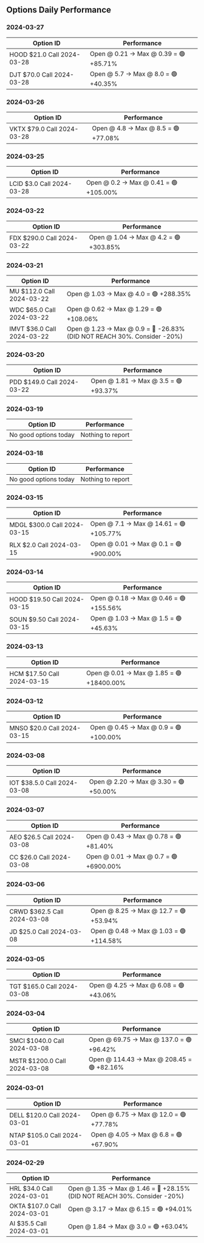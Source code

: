## Options Daily Performance

### 2024-03-27

| Option ID | Performance |
| --- | --- |
| HOOD $21.0 Call 2024-03-28 | Open @ 0.21 -> Max @ 0.39 = 🟢 +85.71% |
| DJT $70.0 Call 2024-03-28 | Open @ 5.7 -> Max @ 8.0 = 🟢 +40.35% |

### 2024-03-26

| Option ID | Performance |
| --- | --- |
| VKTX $79.0 Call 2024-03-28 | Open @ 4.8 -> Max @ 8.5 = 🟢 +77.08% |

### 2024-03-25

| Option ID | Performance |
| --- | --- |
| LCID $3.0 Call 2024-03-28 | Open @ 0.2 -> Max @ 0.41 = 🟢 +105.00% |

### 2024-03-22

| Option ID | Performance |
| --- | --- |
| FDX $290.0 Call 2024-03-22 | Open @ 1.04 -> Max @ 4.2 = 🟢 +303.85% |

### 2024-03-21

| Option ID | Performance |
| --- | --- |
| MU $112.0 Call 2024-03-22 | Open @ 1.03 -> Max @ 4.0 = 🟢 +288.35% |
| WDC $65.0 Call 2024-03-22 | Open @ 0.62 -> Max @ 1.29 = 🟢 +108.06% |
| IMVT $36.0 Call 2024-03-22 | Open @ 1.23 -> Max @ 0.9 = 🔴 -26.83% (DID NOT REACH 30%. Consider -20%) |

### 2024-03-20

| Option ID | Performance |
| --- | --- |
| PDD $149.0 Call 2024-03-22 | Open @ 1.81 -> Max @ 3.5 = 🟢 +93.37% |

### 2024-03-19

| Option ID | Performance |
| --- | --- |
| No good options today | Nothing to report |

### 2024-03-18

| Option ID | Performance |
| --- | --- |
| No good options today | Nothing to report |

### 2024-03-15

| Option ID | Performance |
| --- | --- |
| MDGL $300.0 Call 2024-03-15 | Open @ 7.1 -> Max @ 14.61 = 🟢 +105.77% |
| RLX $2.0 Call 2024-03-15 | Open @ 0.01 -> Max @ 0.1 = 🟢 +900.00% |

### 2024-03-14

| Option ID | Performance |
| --- | --- |
| HOOD $19.50 Call 2024-03-15 | Open @ 0.18 -> Max @ 0.46 = 🟢 +155.56% |
| SOUN $9.50 Call 2024-03-15 | Open @ 1.03 -> Max @ 1.5 = 🟢 +45.63% |

### 2024-03-13

| Option ID | Performance |
| --- | --- |
| HCM $17.50 Call 2024-03-15 | Open @ 0.01 -> Max @ 1.85 = 🟢 +18400.00% |

### 2024-03-12

| Option ID | Performance |
| --- | --- |
| MNSO $20.0 Call 2024-03-15 | Open @ 0.45 -> Max @ 0.9 = 🟢 +100.00% |

### 2024-03-08

| Option ID | Performance |
| --- | --- |
| IOT $38.5.0 Call 2024-03-08 | Open @ 2.20 -> Max @ 3.30 = 🟢 +50.00% |

### 2024-03-07

| Option ID | Performance |
| --- | --- |
| AEO $26.5 Call 2024-03-08 | Open @ 0.43 -> Max @ 0.78 = 🟢 +81.40% |
| CC $26.0 Call 2024-03-08 | Open @ 0.01 -> Max @ 0.7 = 🟢 +6900.00% |

### 2024-03-06

| Option ID | Performance |
| --- | --- |
| CRWD $362.5 Call 2024-03-08 | Open @ 8.25 -> Max @ 12.7 = 🟢 +53.94% |
| JD $25.0 Call 2024-03-08 | Open @ 0.48 -> Max @ 1.03 = 🟢 +114.58% |

### 2024-03-05

| Option ID | Performance |
| --- | --- |
| TGT $165.0 Call 2024-03-08 | Open @ 4.25 -> Max @ 6.08 = 🟢 +43.06% |

### 2024-03-04

| Option ID | Performance |
| --- | --- |
| SMCI $1040.0 Call 2024-03-08 | Open @ 69.75 -> Max @ 137.0 = 🟢 +96.42% |
| MSTR $1200.0 Call 2024-03-08 | Open @ 114.43 -> Max @ 208.45 = 🟢 +82.16% |

### 2024-03-01

| Option ID | Performance |
| --- | --- |
| DELL $120.0 Call 2024-03-01 | Open @ 6.75 -> Max @ 12.0 = 🟢 +77.78% |
| NTAP $105.0 Call 2024-03-01 | Open @ 4.05 -> Max @ 6.8 = 🟢 +67.90% |

### 2024-02-29

| Option ID | Performance |
| --- | --- |
| HRL $34.0 Call 2024-03-01 | Open @ 1.35 -> Max @ 1.46 = 🔴 +28.15% (DID NOT REACH 30%. Consider -20%) |
| OKTA $107.0 Call 2024-03-01 | Open @ 3.17 -> Max @ 6.15 = 🟢 +94.01% |
| AI $35.5 Call 2024-03-01 | Open @ 1.84 -> Max @ 3.0 = 🟢 +63.04% |
